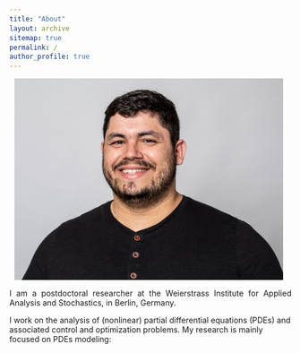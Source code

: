 ```yaml
---
title: "About"
layout: archive
sitemap: true
permalink: /
author_profile: true
---
```



<img src="/assets/photo_black.jpg" width="480px" alt="Marcelo Bongarti" align="right" style="display:block;margin-bottom:15px;margin-left:auto;margin-right:auto;padding-left: 15px;padding-right: 15px;" z-index="1" />
<p style="text-align: justify">
I am a postdoctoral researcher at the Weierstrass Institute for Applied Analysis and Stochastics, in Berlin, Germany.
</p>
I work on the analysis of (nonlinear) partial differential equations (PDEs) and associated control and optimization problems. My research is mainly focused on PDEs modeling: 
